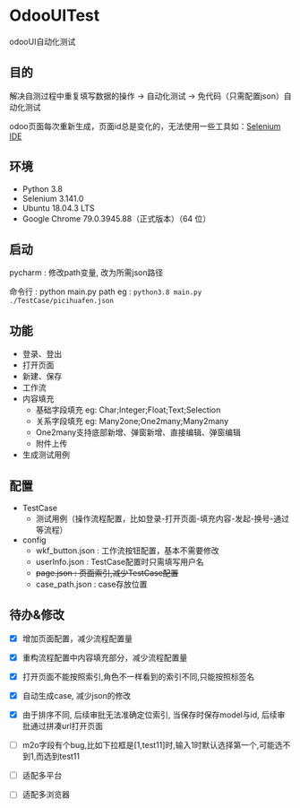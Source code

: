 # OdooUITest
odooUI自动化测试



## 目的

解决自测过程中重复填写数据的操作  →  自动化测试  →  免代码（只需配置json）自动化测试

odoo页面每次重新生成，页面id总是变化的，无法使用一些工具如：[Selenium IDE](https://www.selenium.dev/selenium-ide/)



## 环境

- Python 3.8
- Selenium 3.141.0
- Ubuntu 18.04.3 LTS
- Google Chrome 79.0.3945.88（正式版本）（64 位）



## 启动

pycharm : 修改path变量, 改为所需json路径

命令行 : python main.py path                 eg :  `python3.8 main.py ./TestCase/picihuafen.json`



## 功能

- 登录、登出
- 打开页面
- 新建、保存
- 工作流
- 内容填充
  - 基础字段填充 eg: Char;Integer;Float;Text;Selection
  - 关系字段填充 eg: Many2one;One2many;Many2many
  - One2many支持底部新增、弹窗新增、直接编辑、弹窗编辑
  - 附件上传
- 生成测试用例



## 配置

- TestCase
    - 测试用例（操作流程配置，比如登录-打开页面-填充内容-发起-换号-通过等流程）
- config
    - wkf_button.json : 工作流按钮配置，基本不需要修改
    - userInfo.json : TestCase配置时只需填写用户名
    - ~~page.json : 页面索引,减少TestCase配置~~
    - case_path.json : case存放位置



## 待办&修改

- [x] 增加页面配置，减少流程配置量
- [x] 重构流程配置中内容填充部分，减少流程配置量
- [x] 打开页面不能按照索引,角色不一样看到的索引不同,只能按照标签名
- [x] 自动生成case, 减少json的修改
- [x] 由于排序不同, 后续审批无法准确定位索引, 当保存时保存model与id, 后续审批通过拼凑url打开页面
- [ ] m2o字段有个bug,比如下拉框是[1,test11]时,输入1时默认选择第一个,可能选不到1,而选到test11
- [ ] 适配多平台
- [ ] 适配多浏览器



